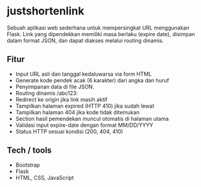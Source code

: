 # justshortenlink


Sebuah aplikasi web sederhana untuk mempersingkat URL menggunakan Flask. Link yang dipendekkan memiliki masa berlaku (expire date), disimpan dalam format JSON, dan dapat diakses melalui routing dinamis.

## Fitur

- Input URL asli dan tanggal kedaluwarsa via form HTML
- Generate kode pendek acak (6 karakter) dari angka dan huruf
- Penyimpanan data di file JSON.
- Routing dinamis /abc123:
- Redirect ke origin jika link masih aktif
- Tampilkan halaman expired (HTTP 410) jika sudah lewat
- Tampilkan halaman 404 jika kode tidak ditemukan
- Section hasil pemendekan muncul otomatis di halaman utama
- Validasi input expire-date dengan format MM/DD/YYYY
- Status HTTP sesuai kondisi (200, 404, 410)

## Tech / tools

- Bootstrap 
- Flask
- HTML, CSS, JavaScript

